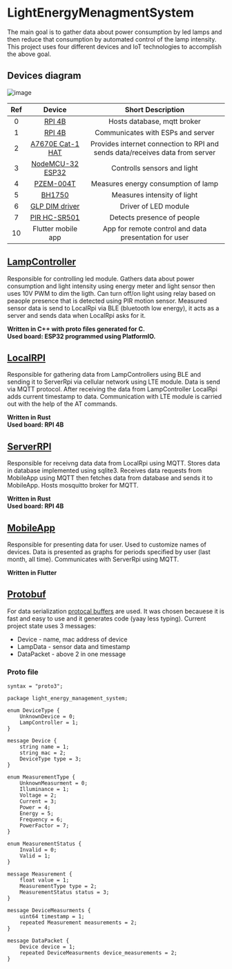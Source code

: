 # LightEnergyMenagmentSystem
The main goal is to gather data about power consumption by led lamps and then reduce that consumption by automated control of the lamp intensity. This project uses four different devices and IoT technologies to accomplish the above goal.

## Devices diagram
![image](https://user-images.githubusercontent.com/62207289/196780558-e45c3029-8b80-4b55-bc26-72ceb113174a.png)


| **Ref** |                             **Device**                                     |                               **Short Description**                            |
|:-------:|:--------------------------------------------------------------------------:|:------------------------------------------------------------------------------:|
|    0    |  [RPI 4B](https://www.raspberrypi.com/products/raspberry-pi-4-model-b/)    |  Hosts database, mqtt broker                                                   |
|    1    |  [RPI 4B](https://www.raspberrypi.com/products/raspberry-pi-4-model-b/)    |  Communicates with ESPs and server                                             |
|    2    |  [A7670E Cat-1 HAT](https://www.waveshare.com/a7670e-cat-1-hat.htm)        |  Provides internet connection to RPI and sends data/receives data from server  |
|    3    |  [NodeMCU-32 ESP32](https://esphome.io/devices/nodemcu_esp32.html)         |  Controlls sensors and light                                                   |
|    4    |      [PZEM-004T](https://aliexpress.com/item/4000330631886.html?spm=a2g0o.productlist.0.0.120c68dcRCsh14&algo_pvid=76bcbc46-381d-43a0-8567-daad81c0f7a6&algo_exp_id=76bcbc46-381d-43a0-8567-daad81c0f7a6-0&pdp_ext_f=%7B%22sku_id%22%3A%2210000001354084576%22%7D&pdp_npi=2%40dis%21PLN%2138.87%2128.77%21%21%2111.7%21%21%402100bde716662065654408715e5167%2110000001354084576%21sea&curPageLogUid=s0awogAPkbAZ)                                                        |          Measures energy consumption of lamp                                   |
|    5    |       [BH1750](https://aliexpress.com/item/1005004572545808.html?spm=a2g0o.productlist.0.0.7ddc4944vcF3tL&algo_pvid=6a9f13e8-8668-4b42-8cfd-72389552b79d&aem_p4p_detail=20221019121017598158602130320000601709&algo_exp_id=6a9f13e8-8668-4b42-8cfd-72389552b79d-1&pdp_ext_f=%7B%22sku_id%22%3A%2212000029674376515%22%7D&pdp_npi=2%40dis%21PLN%216.72%216.32%21%21%21%21%21%402100bde716662066176112206e5167%2112000029674376515%21sea&curPageLogUid=t5pxmKx1mDLH&ad_pvid=20221019121017598158602130320000601709_2&gatewayAdapt=glo2pol) |              Measures intensity of light                              |
|    6    | [GLP DIM driver](https://glpower.eu/en/product/gpf-25d/)                   |                       Driver of LED module                                     |
|    7    |    [PIR HC-SR501](https://pl.aliexpress.com/item/1005001621794785.html?spm=a2g0o.productlist.0.0.425c433aVTuQxn&ad_pvid=20221019121311198919320356880010768156_1&s=p)  |               Detects presence of people                              |
|    10   | Flutter mobile app                                                         | App for remote control and data presentation for user                          |


## [LampController](LampController)
Responsible for controlling led module. Gathers data about power consumption and light intensity using energy meter and light sensor then uses 10V PWM to dim the ligth. Can turn off/on light using relay based on peaople presence that is detected using PIR motion sensor. Measured sensor data is send to LocalRpi via BLE (bluetooth low energy), it acts as a server and sends data when LocalRpi asks for it.  

**Written in C++ with proto files generated for C.  
Used board: ESP32 programmed using PlatformIO.**

## [LocalRPI](LocalRpi)
Responsible for gathering data from LampControllers using BLE and sending it to ServerRpi via cellular network using LTE module. Data is send via MQTT protocol. After receiving the data from LampController LocalRpi adds current timestamp to data. Communication with LTE module is carried out with the help of the AT commands.

**Written in Rust  
Used board: RPI 4B**

## [ServerRPI](ServerRpi)
Responsible for receivng data data from LocalRpi using MQTT. Stores data in database implemented using sqlite3. Receives data requests from MobileApp using MQTT then fetches data from database and sends it to MobileApp. Hosts mosquitto broker for MQTT.

**Written in Rust  
Used board: RPI 4B**

## [MobileApp](MobileApp)
Responsible for presenting data for user. Used to customize names of devices. Data is presented as graphs for periods specified by user (last month, all time). Communicates with ServerRpi using MQTT.

**Written in Flutter**

## [Protobuf](proto)
For data serialization [protocal buffers](https://developers.google.com/protocol-buffers) are used. It was chosen becauese it is fast and easy to use and it generates code (yaay less typing). Current project state uses 3 messages:  
* Device - name, mac address of device  
* LampData - sensor data and timestamp
* DataPacket - above 2 in one message  

### Proto file
```proto3
syntax = "proto3";

package light_energy_management_system;

enum DeviceType {
    UnknownDevice = 0;
    LampController = 1;
}

message Device {
    string name = 1;
    string mac = 2;
    DeviceType type = 3;
}

enum MeasurementType {
    UnknownMeasurment = 0;
    Illuminance = 1;
    Voltage = 2;
    Current = 3;
    Power = 4;
    Energy = 5;
    Frequency = 6;
    PowerFactor = 7;
}

enum MeasurementStatus {
    Invalid = 0;
    Valid = 1;
}

message Measurement {
    float value = 1;
    MeasurementType type = 2;
    MeasurementStatus status = 3;
}

message DeviceMeasurments {
    uint64 timestamp = 1;
    repeated Measurement measurements = 2;
}

message DataPacket {
    Device device = 1;
    repeated DeviceMeasurments device_measurements = 2;
}
```
